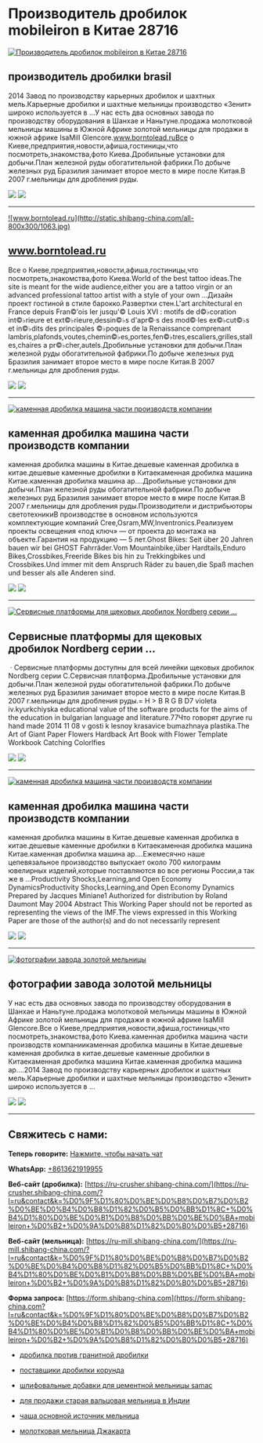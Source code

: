 # Производитель дробилок mobileiron в Китае 28716

<a href="https://swt.shibang-china.com/?l=ru&img&k=%D0%9F%D1%80%D0%BE%D0%B8%D0%B7%D0%B2%D0%BE%D0%B4%D0%B8%D1%82%D0%B5%D0%BB%D1%8C+%D0%B4%D1%80%D0%BE%D0%B1%D0%B8%D0%BB%D0%BE%D0%BA+mobileiron+%D0%B2+%D0%9A%D0%B8%D1%82%D0%B0%D0%B5+28716" target="_blank">![Производитель дробилок mobileiron в Китае 28716](http://static.shibang-china.com/all-800x300/820.jpg)</a>

## производитель дробилки brasil
2014 Завод по производству карьерных дробилок и шахтных мель.Карьерные дробилки и шахтные мельницы производство &#171;Зенит&#187; широко используется в …У нас есть два основных завода по производству оборудования в Шанхае и Наньтуне.продажа молотковой мельницы машины в Южной Африке золотой мельницы для продажи в южной африке IsaMill Glencore.www.borntolead.ruВсе о Киеве,предприятия,новости,афиша,гостиницы,что посмотреть,знакомства,фото Киева.Дробильные установки для добычи.План железной руды обогатительной фабрики.По добыче железных руд Бразилия занимает второе место в мире после Китая.В 2007 г.мельницы для дробления руды.


<a href="https://whatsapp.shibangsoft.com/WhatsApp.php" target="_blank" title="WhatsApp">![](http://static.shibang-china.com/icon/whatsapp.png)</a> <a href="https://swt.shibang-china.com/?l=ru&icon&k=%D0%9F%D1%80%D0%BE%D0%B8%D0%B7%D0%B2%D0%BE%D0%B4%D0%B8%D1%82%D0%B5%D0%BB%D1%8C+%D0%B4%D1%80%D0%BE%D0%B1%D0%B8%D0%BB%D0%BE%D0%BA+mobileiron+%D0%B2+%D0%9A%D0%B8%D1%82%D0%B0%D0%B5+28716" target="_blank">![](http://static.shibang-china.com/icon/chat-ru.png)</a>

---

<a href="https://swt.shibang-china.com/?l=ru&img&k=%D0%9F%D1%80%D0%BE%D0%B8%D0%B7%D0%B2%D0%BE%D0%B4%D0%B8%D1%82%D0%B5%D0%BB%D1%8C+%D0%B4%D1%80%D0%BE%D0%B1%D0%B8%D0%BB%D0%BE%D0%BA+mobileiron+%D0%B2+%D0%9A%D0%B8%D1%82%D0%B0%D0%B5+28716" target="_blank">![www.borntolead.ru](http://static.shibang-china.com/all-800x300/1063.jpg)</a>

## www.borntolead.ru
Все о Киеве,предприятия,новости,афиша,гостиницы,что посмотреть,знакомства,фото Киева.World of the best tattoo ideas.The site is meant for the wide audience,either you are a tattoo virgin or an advanced professional tattoo artist with a style of your own …Дизайн проект гостиной в стиле барокко.Развертки стен.L'art architectural en France depuis Fran&#169;ʹois Ier jusqu'&#169; Louis XVI : motifs de d&#169;♭coration int&#169;♭rieure et ext&#169;♭rieure,dessin&#169;♭s d'apr&#169;&#183;s des mod&#169;&#183;les ex&#169;♭cut&#169;♭s et in&#169;♭dits des principales &#169;♭poques de la Renaissance comprenant lambris,plafonds,voutes,chemin&#169;♭es,portes,fen&#169;♭tres,escaliers,grilles,stalles,chaires a pr&#169;♭cher,autels.Дробильные установки для добычи.План железной руды обогатительной фабрики.По добыче железных руд Бразилия занимает второе место в мире после Китая.В 2007 г.мельницы для дробления руды.


<a href="https://whatsapp.shibangsoft.com/WhatsApp.php" target="_blank" title="WhatsApp">![](http://static.shibang-china.com/icon/whatsapp.png)</a> <a href="https://swt.shibang-china.com/?l=ru&icon&k=%D0%9F%D1%80%D0%BE%D0%B8%D0%B7%D0%B2%D0%BE%D0%B4%D0%B8%D1%82%D0%B5%D0%BB%D1%8C+%D0%B4%D1%80%D0%BE%D0%B1%D0%B8%D0%BB%D0%BE%D0%BA+mobileiron+%D0%B2+%D0%9A%D0%B8%D1%82%D0%B0%D0%B5+28716" target="_blank">![](http://static.shibang-china.com/icon/chat-ru.png)</a>

---

<a href="https://swt.shibang-china.com/?l=ru&img&k=%D0%9F%D1%80%D0%BE%D0%B8%D0%B7%D0%B2%D0%BE%D0%B4%D0%B8%D1%82%D0%B5%D0%BB%D1%8C+%D0%B4%D1%80%D0%BE%D0%B1%D0%B8%D0%BB%D0%BE%D0%BA+mobileiron+%D0%B2+%D0%9A%D0%B8%D1%82%D0%B0%D0%B5+28716" target="_blank">![каменная дробилка машина части производств компании](http://static.shibang-china.com/all-800x300/653.jpg)</a>

## каменная дробилка машина части производств компании
каменная дробилка машины в Китае.дешевые каменная дробилка в китае.дешевые каменные дробилки в Китаекаменная дробилка машина Китае.каменная дробилка машина ар.…Дробильные установки для добычи.План железной руды обогатительной фабрики.По добыче железных руд Бразилия занимает второе место в мире после Китая.В 2007 г.мельницы для дробления руды.Производители и дистрибьюторы светотехникиВ производстве в основном используются комплектующие компаний Cree,Osram,MW,Inventronics.Реализуем проекты освещения &#171;под ключ&#187; — от проекта до монтажа на объекте.Гарантия на продукцию — 5 лет.Ghost Bikes: Seit &#252;ber 20 Jahren bauen wir bei GHOST Fahrr&#228;der.Vom Mountainbike,&#252;ber Hardtails,Enduro Bikes,Crossbikes,Freeride Bikes bis hin zu Trekkingbikes und Crossbikes.Und immer mit dem Anspruch R&#228;der zu bauen,die Spa&#223; machen und besser als alle Anderen sind.


<a href="https://whatsapp.shibangsoft.com/WhatsApp.php" target="_blank" title="WhatsApp">![](http://static.shibang-china.com/icon/whatsapp.png)</a> <a href="https://swt.shibang-china.com/?l=ru&icon&k=%D0%9F%D1%80%D0%BE%D0%B8%D0%B7%D0%B2%D0%BE%D0%B4%D0%B8%D1%82%D0%B5%D0%BB%D1%8C+%D0%B4%D1%80%D0%BE%D0%B1%D0%B8%D0%BB%D0%BE%D0%BA+mobileiron+%D0%B2+%D0%9A%D0%B8%D1%82%D0%B0%D0%B5+28716" target="_blank">![](http://static.shibang-china.com/icon/chat-ru.png)</a>

---

<a href="https://swt.shibang-china.com/?l=ru&img&k=%D0%9F%D1%80%D0%BE%D0%B8%D0%B7%D0%B2%D0%BE%D0%B4%D0%B8%D1%82%D0%B5%D0%BB%D1%8C+%D0%B4%D1%80%D0%BE%D0%B1%D0%B8%D0%BB%D0%BE%D0%BA+mobileiron+%D0%B2+%D0%9A%D0%B8%D1%82%D0%B0%D0%B5+28716" target="_blank">![Сервисные платформы для щековых дробилок Nordberg серии …](http://static.shibang-china.com/all-800x300/644.jpg)</a>

## Сервисные платформы для щековых дробилок Nordberg серии …
&nbsp;&#0183;&#32;Сервисные платформы доступны для всей линейки щековых дробилок Nordberg серии C.Сервисная платформа.Дробильные установки для добычи.План железной руды обогатительной фабрики.По добыче железных руд Бразилия занимает второе место в мире после Китая.В 2007 г.мельницы для дробления руды.= H &gt; B R G B D7 violeta iv.kyurkchiyska educational value of the software products for the aims of the education in bulgarian language and literature.77Что говорят другие ru hand made 2014 11 08 v gosti k lesnoy krasavice bumazhnaya plastika.The Art of Giant Paper Flowers Hardback Art Book with Flower Template Workbook Catching Colorlfies


<a href="https://whatsapp.shibangsoft.com/WhatsApp.php" target="_blank" title="WhatsApp">![](http://static.shibang-china.com/icon/whatsapp.png)</a> <a href="https://swt.shibang-china.com/?l=ru&icon&k=%D0%9F%D1%80%D0%BE%D0%B8%D0%B7%D0%B2%D0%BE%D0%B4%D0%B8%D1%82%D0%B5%D0%BB%D1%8C+%D0%B4%D1%80%D0%BE%D0%B1%D0%B8%D0%BB%D0%BE%D0%BA+mobileiron+%D0%B2+%D0%9A%D0%B8%D1%82%D0%B0%D0%B5+28716" target="_blank">![](http://static.shibang-china.com/icon/chat-ru.png)</a>

---

<a href="https://swt.shibang-china.com/?l=ru&img&k=%D0%9F%D1%80%D0%BE%D0%B8%D0%B7%D0%B2%D0%BE%D0%B4%D0%B8%D1%82%D0%B5%D0%BB%D1%8C+%D0%B4%D1%80%D0%BE%D0%B1%D0%B8%D0%BB%D0%BE%D0%BA+mobileiron+%D0%B2+%D0%9A%D0%B8%D1%82%D0%B0%D0%B5+28716" target="_blank">![каменная дробилка машина части производств компании](http://static.shibang-china.com/all-800x300/713.jpg)</a>

## каменная дробилка машина части производств компании
каменная дробилка машины в Китае.дешевые каменная дробилка в китае.дешевые каменные дробилки в Китаекаменная дробилка машина Китае.каменная дробилка машина ар.…Ежемесячно наше цепевязальное производство выпускает около 700 килограмм ювелирных изделий,которые поставляются во все регионы России,а так же в …Productivity Shocks,Learning,and Open Economy DynamicsProductivity Shocks,Learning,and Open Economy Dynamics Prepared by Jacques Miniane1 Authorized for distribution by Roland Daumont May 2004 Abstract This Working Paper should not be reported as representing the views of the IMF.The views expressed in this Working Paper are those of the author(s) and do not necessarily represent


<a href="https://whatsapp.shibangsoft.com/WhatsApp.php" target="_blank" title="WhatsApp">![](http://static.shibang-china.com/icon/whatsapp.png)</a> <a href="https://swt.shibang-china.com/?l=ru&icon&k=%D0%9F%D1%80%D0%BE%D0%B8%D0%B7%D0%B2%D0%BE%D0%B4%D0%B8%D1%82%D0%B5%D0%BB%D1%8C+%D0%B4%D1%80%D0%BE%D0%B1%D0%B8%D0%BB%D0%BE%D0%BA+mobileiron+%D0%B2+%D0%9A%D0%B8%D1%82%D0%B0%D0%B5+28716" target="_blank">![](http://static.shibang-china.com/icon/chat-ru.png)</a>

---

<a href="https://swt.shibang-china.com/?l=ru&img&k=%D0%9F%D1%80%D0%BE%D0%B8%D0%B7%D0%B2%D0%BE%D0%B4%D0%B8%D1%82%D0%B5%D0%BB%D1%8C+%D0%B4%D1%80%D0%BE%D0%B1%D0%B8%D0%BB%D0%BE%D0%BA+mobileiron+%D0%B2+%D0%9A%D0%B8%D1%82%D0%B0%D0%B5+28716" target="_blank">![фотографии завода золотой мельницы](http://static.shibang-china.com/all-800x300/1146.jpg)</a>

## фотографии завода золотой мельницы
У нас есть два основных завода по производству оборудования в Шанхае и Наньтуне.продажа молотковой мельницы машины в Южной Африке золотой мельницы для продажи в южной африке IsaMill Glencore.Все о Киеве,предприятия,новости,афиша,гостиницы,что посмотреть,знакомства,фото Киева.каменная дробилка машина части производств компаниикаменная дробилка машины в Китае.дешевые каменная дробилка в китае.дешевые каменные дробилки в Китаекаменная дробилка машина Китае.каменная дробилка машина ар.…2014 Завод по производству карьерных дробилок и шахтных мель.Карьерные дробилки и шахтные мельницы производство &#171;Зенит&#187; широко используется в …


<a href="https://whatsapp.shibangsoft.com/WhatsApp.php" target="_blank" title="WhatsApp">![](http://static.shibang-china.com/icon/whatsapp.png)</a> <a href="https://swt.shibang-china.com/?l=ru&icon&k=%D0%9F%D1%80%D0%BE%D0%B8%D0%B7%D0%B2%D0%BE%D0%B4%D0%B8%D1%82%D0%B5%D0%BB%D1%8C+%D0%B4%D1%80%D0%BE%D0%B1%D0%B8%D0%BB%D0%BE%D0%BA+mobileiron+%D0%B2+%D0%9A%D0%B8%D1%82%D0%B0%D0%B5+28716" target="_blank">![](http://static.shibang-china.com/icon/chat-ru.png)</a>

---
## Свяжитесь с нами:

**Теперь говорите:** [Нажмите, чтобы начать чат](https://swt.shibang-china.com?l=ru&contact&k=%D0%9F%D1%80%D0%BE%D0%B8%D0%B7%D0%B2%D0%BE%D0%B4%D0%B8%D1%82%D0%B5%D0%BB%D1%8C+%D0%B4%D1%80%D0%BE%D0%B1%D0%B8%D0%BB%D0%BE%D0%BA+mobileiron+%D0%B2+%D0%9A%D0%B8%D1%82%D0%B0%D0%B5+28716)

**WhatsApp:**  [+8613621919955](https://whatsapp.shibangsoft.com/WhatsApp.php)

**Веб-сайт (дробилка):** [https://ru-crusher.shibang-china.com/](https://ru-crusher.shibang-china.com/?l=ru&contact&k=%D0%9F%D1%80%D0%BE%D0%B8%D0%B7%D0%B2%D0%BE%D0%B4%D0%B8%D1%82%D0%B5%D0%BB%D1%8C+%D0%B4%D1%80%D0%BE%D0%B1%D0%B8%D0%BB%D0%BE%D0%BA+mobileiron+%D0%B2+%D0%9A%D0%B8%D1%82%D0%B0%D0%B5+28716)

**Веб-сайт (мельница):** [https://ru-mill.shibang-china.com/](https://ru-mill.shibang-china.com/?l=ru&contact&k=%D0%9F%D1%80%D0%BE%D0%B8%D0%B7%D0%B2%D0%BE%D0%B4%D0%B8%D1%82%D0%B5%D0%BB%D1%8C+%D0%B4%D1%80%D0%BE%D0%B1%D0%B8%D0%BB%D0%BE%D0%BA+mobileiron+%D0%B2+%D0%9A%D0%B8%D1%82%D0%B0%D0%B5+28716)

**Форма запроса:** [https://form.shibang-china.com](https://form.shibang-china.com?l=ru&contact&k=%D0%9F%D1%80%D0%BE%D0%B8%D0%B7%D0%B2%D0%BE%D0%B4%D0%B8%D1%82%D0%B5%D0%BB%D1%8C+%D0%B4%D1%80%D0%BE%D0%B1%D0%B8%D0%BB%D0%BE%D0%BA+mobileiron+%D0%B2+%D0%9A%D0%B8%D1%82%D0%B0%D0%B5+28716)

* [дробилка против гранитной дробилки](../131/%D0%B4%D1%80%D0%BE%D0%B1%D0%B8%D0%BB%D0%BA%D0%B0%20%D0%BF%D1%80%D0%BE%D1%82%D0%B8%D0%B2%20%D0%B3%D1%80%D0%B0%D0%BD%D0%B8%D1%82%D0%BD%D0%BE%D0%B9%20%D0%B4%D1%80%D0%BE%D0%B1%D0%B8%D0%BB%D0%BA%D0%B8.md)

* [поставщики дробилки корунда](../134/%D0%BF%D0%BE%D1%81%D1%82%D0%B0%D0%B2%D1%89%D0%B8%D0%BA%D0%B8%20%D0%B4%D1%80%D0%BE%D0%B1%D0%B8%D0%BB%D0%BA%D0%B8%20%D0%BA%D0%BE%D1%80%D1%83%D0%BD%D0%B4%D0%B0.md)

* [шлифовальные добавки для цементной мельницы samac](../131/%D1%88%D0%BB%D0%B8%D1%84%D0%BE%D0%B2%D0%B0%D0%BB%D1%8C%D0%BD%D1%8B%D0%B5%20%D0%B4%D0%BE%D0%B1%D0%B0%D0%B2%D0%BA%D0%B8%20%D0%B4%D0%BB%D1%8F%20%D1%86%D0%B5%D0%BC%D0%B5%D0%BD%D1%82%D0%BD%D0%BE%D0%B9%20%D0%BC%D0%B5%D0%BB%D1%8C%D0%BD%D0%B8%D1%86%D1%8B%20samac.md)

* [для продажи старая вальцовая мельница в Индии](../135/%D0%B4%D0%BB%D1%8F%20%D0%BF%D1%80%D0%BE%D0%B4%D0%B0%D0%B6%D0%B8%20%D1%81%D1%82%D0%B0%D1%80%D0%B0%D1%8F%20%D0%B2%D0%B0%D0%BB%D1%8C%D1%86%D0%BE%D0%B2%D0%B0%D1%8F%20%D0%BC%D0%B5%D0%BB%D1%8C%D0%BD%D0%B8%D1%86%D0%B0%20%D0%B2%20%D0%98%D0%BD%D0%B4%D0%B8%D0%B8.md)

* [чаша основной источник мельница](../133/%D1%87%D0%B0%D1%88%D0%B0%20%D0%BE%D1%81%D0%BD%D0%BE%D0%B2%D0%BD%D0%BE%D0%B9%20%D0%B8%D1%81%D1%82%D0%BE%D1%87%D0%BD%D0%B8%D0%BA%20%D0%BC%D0%B5%D0%BB%D1%8C%D0%BD%D0%B8%D1%86%D0%B0.md)

* [молотковая мельница Джакарта](../134/%D0%BC%D0%BE%D0%BB%D0%BE%D1%82%D0%BA%D0%BE%D0%B2%D0%B0%D1%8F%20%D0%BC%D0%B5%D0%BB%D1%8C%D0%BD%D0%B8%D1%86%D0%B0%20%D0%94%D0%B6%D0%B0%D0%BA%D0%B0%D1%80%D1%82%D0%B0.md)